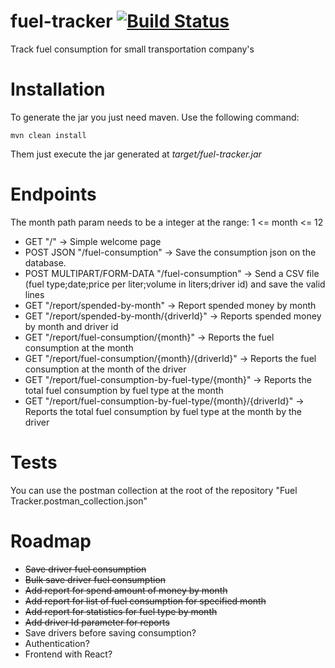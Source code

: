 # fuel-tracker [![Build Status](https://travis-ci.com/Bakrog/fuel-tracker.svg?branch=feature%2Freports)](https://travis-ci.com/Bakrog/fuel-tracker)
Track fuel consumption for small transportation company's

# Installation

To generate the jar you just need maven. Use the following command:
```
mvn clean install
```

Them just execute the jar generated at _target/fuel-tracker.jar_

# Endpoints

The month path param needs to be a integer at the range: 1 <= month <= 12

- GET "/" -> Simple welcome page
- POST JSON "/fuel-consumption" -> Save the consumption json on the database.
- POST MULTIPART/FORM-DATA "/fuel-consumption" -> Send a CSV file (fuel type;date;price per liter;volume in liters;driver id) and save the valid lines
- GET "/report/spended-by-month" -> Report spended money by month
- GET "/report/spended-by-month/{driverId}" -> Reports spended money by month and driver id
- GET "/report/fuel-consumption/{month}" -> Reports the fuel consumption at the month
- GET "/report/fuel-consumption/{month}/{driverId}" -> Reports the fuel consumption at the month of the driver
- GET "/report/fuel-consumption-by-fuel-type/{month}" -> Reports the total fuel consumption by fuel type at the month
- GET "/report/fuel-consumption-by-fuel-type/{month}/{driverId}" -> Reports the total fuel consumption by fuel type at the month by the driver

# Tests

You can use the postman collection at the root of the repository "Fuel Tracker.postman_collection.json"

# Roadmap

- ~~Save driver fuel consumption~~
- ~~Bulk save driver fuel consumption~~
- ~~Add report for spend amount of money by month~~
- ~~Add report for list of fuel consumption for specified month~~
- ~~Add report for statistics for fuel type by month~~
- ~~Add driver Id parameter for reports~~
- Save drivers before saving consumption?
- Authentication?
- Frontend with React?